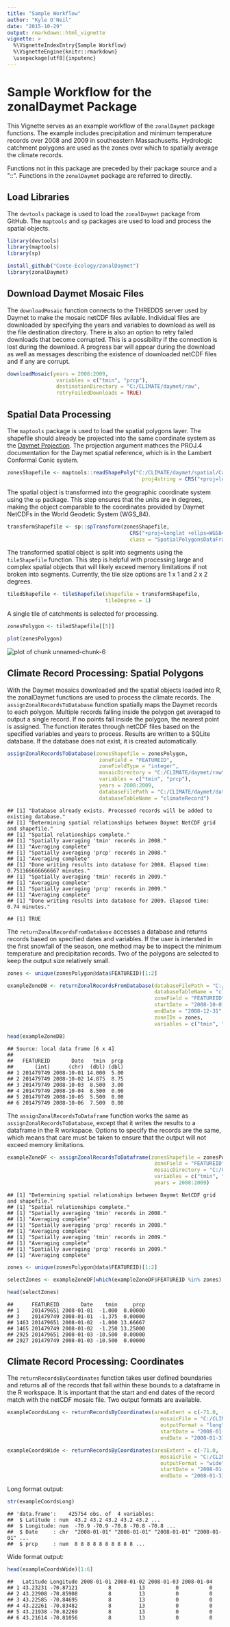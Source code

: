 ```yaml
---
title: "Sample Workflow"
author: "Kyle O'Neil"
date: "2015-10-29"
output: rmarkdown::html_vignette
vignette: >
  %\VignetteIndexEntry{Sample Workflow}
  %\VignetteEngine{knitr::rmarkdown}
  \usepackage[utf8]{inputenc}
---
```

# Sample Workflow for the zonalDaymet Package
This Vignette serves as an example workflow of the `zonalDaymet` package functions.
The example includes precipitation and minimum temperature records over 2008 and 
2009 in southeastern Massachusetts. Hydrologic catchment polygons are used as the 
zones over which to spatially average the climate records.

Functions not in this package are preceded by their package source and a "::". Functions
in the `zonalDaymet` package are referred to directly. 


## Load Libraries
The `devtools` package is used to load the `zonalDaymet` package from GitHub.
The `maptools` and `sp` packages are used to load and process the spatial objects.



```r
library(devtools)
library(maptools)
library(sp)

install_github("Conte-Ecology/zonalDaymet")
library(zonalDaymet)
```


## Download Daymet Mosaic Files

The `downloadMosaic` function connects to the THREDDS server used by Daymet to
make the mosaic netCDF files avilable. Individual files are downloaded by specifying
the years and variables to download as well as the file destination directory.
There is also an option to retry failed downloads that become corrupted. This is 
a possibility if the connection is lost during the download. A progress bar will 
appear during the download as well as messages describing the existence of downloaded 
netCDF files and if any are corrupt.

```r
downloadMosaic(years = 2008:2009,
                variables = c("tmin", "prcp"),
                destinationDirectory = "C:/CLIMATE/daymet/raw",
                retryFailedDownloads = TRUE)
```


## Spatial Data Processing

The `maptools` package is used to load the spatial polygons layer. 
The shapefile should already be projected into the same coordinate system 
as the [Daymet Projection](http://daymet.ornl.gov/datasupport.html). The 
projection argument mathces the PROJ.4 documentation for the Daymet spatial 
reference, which is in the Lambert Conformal Conic system.

```r
zonesShapefile <- maptools::readShapePoly("C:/CLIMATE/daymet/spatial/Catchments01_Daymet.shp", 
                                            proj4string = CRS("+proj=lcc +ellps=WGS84 +datum=WGS84 +lat_1=25 +lat_2=60 +lat_0=42.5 +lon_0=-100 +x_0=0 +y_0=0"))
```

The spatial object is transformed into the geographic coordinate system
using the `sp` package. This step ensures that the units are in degrees, 
making the object comparable to the coordinates provided by Daymet NetCDFs
in the World Geodetic System (WGS_84).

```r
transformShapefile <- sp::spTransform(zonesShapefile,
                                        CRS("+proj=longlat +ellps=WGS84 +datum=WGS84 +no_defs +towgs84=0,0,0"),
                                        class = "SpatialPolygonsDataFrame")
```

The transformed spatial object is split into segments using the
`tileShapefile` function. This step is helpful with processing large and 
complex spatial objects that will likely exceed memory limitations if not 
broken into segments. Currently, the tile size options are 1 x 1 and 2 x 2 degrees.

```r
tiledShapefile <- tileShapefile(shapefile = transformShapefile,
                                tileDegree = 1)
```

A single tile of catchments is selected for processing.

```r
zonesPolygon <- tiledShapefile[[5]]

plot(zonesPolygon)
```

![plot of chunk unnamed-chunk-6](figure/unnamed-chunk-6-1.png) 


## Climate Record Processing: Spatial Polygons

With the Daymet mosaics downloaded and the spatial objects loaded into R, the zonalDaymet
functions are used to process the climate records. The `assignZonalRecordsToDatabase` 
function spatially maps the Daymet records to each polygon. Multiple records falling
inside the polygon get averaged to output a single record. If no points fall inside the polygon, 
the nearest point is assigned. The function iterates through netCDF files based on
the specified variables and years to process. Results are written to a SQLite database.
If the database does not exist, it is created automatically.


```r
assignZonalRecordsToDatabase(zonesShapefile = zonesPolygon,
                              zoneField = "FEATUREID",
                              zoneFieldType = "integer",
                              mosaicDirectory = "C:/CLIMATE/daymet/raw",
                              variables = c("tmin", "prcp"), 
                              years = 2008:2009,
                              databaseFilePath = "C:/CLIMATE/daymet/databases/exampleDatabase", 
                              databaseTableName = "climateRecord")
```

```
## [1] "Database already exists. Processed records will be added to existing database."
## [1] "Determining spatial relationships between Daymet NetCDF grid and shapefile."
## [1] "Spatial relationships complete."
## [1] "Spatially averaging 'tmin' records in 2008."
## [1] "Averaging complete"
## [1] "Spatially averaging 'prcp' records in 2008."
## [1] "Averaging complete"
## [1] "Done writing results into database for 2008. Elapsed time: 0.751166666666667 minutes."
## [1] "Spatially averaging 'tmin' records in 2009."
## [1] "Averaging complete"
## [1] "Spatially averaging 'prcp' records in 2009."
## [1] "Averaging complete"
## [1] "Done writing results into database for 2009. Elapsed time: 0.74 minutes."
```

```
## [1] TRUE
```

The `returnZonalRecordsFromDatabase` accesses a database and returns records based
on specified dates and variables. If the user is intersted in the first snowfall of
the season, one method may be to inspect the minimum temperature and precipitation 
records. Two of the polygons are selected to keep the output size relatively small.

```r
zones <- unique(zonesPolygon@data$FEATUREID)[1:2]

exampleZoneDB <- returnZonalRecordsFromDatabase(databaseFilePath = "C:/CLIMATE/daymet/databases/exampleDatabase", 
                                                databaseTableName = "climateRecord",
                                                zoneField = "FEATUREID",
                                                startDate = "2008-10-01",
                                                endDate = "2008-12-31",
                                                zoneIDs = zones,
                                                variables = c("tmin", "prcp"))

head(exampleZoneDB)
```

```
## Source: local data frame [6 x 4]
## 
##   FEATUREID       Date   tmin  prcp
##       (int)      (chr)  (dbl) (dbl)
## 1 201479749 2008-10-01 14.000  5.00
## 2 201479749 2008-10-02 14.875  8.75
## 3 201479749 2008-10-03  8.500  3.00
## 4 201479749 2008-10-04  8.500  0.00
## 5 201479749 2008-10-05  5.500  0.00
## 6 201479749 2008-10-06  7.500  0.00
```

The `assignZonalRecordsToDataframe` function works the same as `assignZonalRecordsToDatabase`, 
except that it writes the results to a dataframe in the R workspace. Options to specify the 
records are the same, which means that care must be taken to ensure that the output will not 
exceed memory limitations.

```r
exampleZoneDF <- assignZonalRecordsToDataframe(zonesShapefile = zonesPolygon,
                                                zoneField = "FEATUREID",
                                                mosaicDirectory = "C:/CLIMATE/daymet/raw",
                                                variables = c("tmin", "prcp"), 
                                                years = 2008:2009)
```

```
## [1] "Determining spatial relationships between Daymet NetCDF grid and shapefile."
## [1] "Spatial relationships complete."
## [1] "Spatially averaging 'tmin' records in 2008."
## [1] "Averaging complete"
## [1] "Spatially averaging 'prcp' records in 2008."
## [1] "Averaging complete"
## [1] "Spatially averaging 'tmin' records in 2009."
## [1] "Averaging complete"
## [1] "Spatially averaging 'prcp' records in 2009."
## [1] "Averaging complete"
```

```r
zones <- unique(zonesPolygon@data$FEATUREID)[1:2]

selectZones <- exampleZoneDF[which(exampleZoneDF$FEATUREID %in% zones),]

head(selectZones)
```

```
##      FEATUREID       Date    tmin     prcp
## 1    201479651 2008-01-01  -1.000  0.00000
## 3    201479749 2008-01-01  -1.375  0.00000
## 1463 201479651 2008-01-02  -1.000 13.66667
## 1465 201479749 2008-01-02  -1.250 13.25000
## 2925 201479651 2008-01-03 -10.500  0.00000
## 2927 201479749 2008-01-03 -10.500  0.00000
```



## Climate Record Processing: Coordinates

The `returnRecordsByCoordinates` function takes user defined boundaries and returns
all of the records that fall within these bounds to a dataframe in the R workspace.
It is important that the start and end dates of the record match with the netCDF
mosaic file. Two output formats are available.

```r
exampleCoordsLong <- returnRecordsByCoordinates(areaExtent = c(-71.0, -70.0, 42.0, 43.0),
                                                  mosaicFile = "C:/CLIMATE/daymet/raw/prcp_2008.nc4",
                                                  outputFormat = "long",
                                                  startDate = "2008-01-01",
                                                  endDate = "2008-01-31")

exampleCoordsWide <- returnRecordsByCoordinates(areaExtent = c(-71.0, -70.0, 42.0, 43.0),
                                                  mosaicFile = "C:/CLIMATE/daymet/raw/prcp_2008.nc4",
                                                  outputFormat = "wide",
                                                  startDate = "2008-01-01",
                                                  endDate = "2008-01-31")
```

Long format output:

```r
str(exampleCoordsLong)
```

```
## 'data.frame':	425754 obs. of  4 variables:
##  $ Latitude : num  43.2 43.2 43.2 43.2 43.2 ...
##  $ Longitude: num  -70.9 -70.9 -70.8 -70.8 -70.8 ...
##  $ Date     : chr  "2008-01-01" "2008-01-01" "2008-01-01" "2008-01-01" ...
##  $ prcp     : num  8 8 8 8 8 8 8 8 8 8 ...
```

Wide format output:

```r
head(exampleCoordsWide)[1:6]
```

```
##   Latitude Longitude 2008-01-01 2008-01-02 2008-01-03 2008-01-04
## 1 43.23231 -70.87121          8         13          0          0
## 2 43.22908 -70.85908          8         13          0          0
## 3 43.22585 -70.84695          8         13          0          0
## 4 43.22261 -70.83482          8         13          0          0
## 5 43.21938 -70.82269          8         13          0          0
## 6 43.21614 -70.81056          8         13          0          0
```



